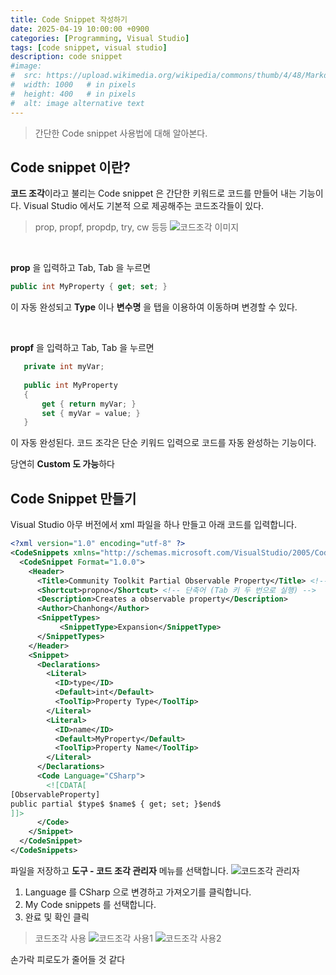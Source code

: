 ```yaml
---
title: Code Snippet 작성하기
date: 2025-04-19 10:00:00 +0900
categories: [Programming, Visual Studio]
tags: [code snippet, visual studio]
description: code snippet
#image:
#  src: https://upload.wikimedia.org/wikipedia/commons/thumb/4/48/Markdown-mark.svg/1200px-Markdown-mark.svg.png
#  width: 1000   # in pixels
#  height: 400   # in pixels
#  alt: image alternative text
---
```

> 간단한 Code snippet 사용법에 대해 알아본다.

## Code snippet 이란?
**코드 조각**이라고 불리는 Code snippet 은 간단한 키워드로 코드를 만들어 내는 기능이다. Visual Studio 에서도 기본적 으로 제공해주는 코드조각들이 있다.
> prop, propf, propdp, try, cw 등등
![코드조각 이미지](https://i.ibb.co/zHxqcHZs/image.png)

<br>

**prop** 을 입력하고 Tab, Tab 을 누르면

```cs
public int MyProperty { get; set; }
```
이 자동 완성되고 **Type** 이나 **변수명** 을 탭을 이용하여 이동하며 변경할 수 있다.

<br>

**propf** 을 입력하고 Tab, Tab 을 누르면

```cs
   private int myVar;
   
   public int MyProperty
   {
       get { return myVar; }
       set { myVar = value; }
   }
```

이 자동 완성된다. 
코드 조각은 단순 키워드 입력으로 코드를 자동 완성하는 기능이다.

당연히 **Custom 도 가능**하다

## Code Snippet 만들기
Visual Studio 아무 버전에서 xml 파일을 하나 만들고 아래 코드를 입력합니다.
```xml
<?xml version="1.0" encoding="utf-8" ?>
<CodeSnippets xmlns="http://schemas.microsoft.com/VisualStudio/2005/CodeSnippet">
  <CodeSnippet Format="1.0.0">
    <Header>
      <Title>Community Toolkit Partial Observable Property</Title> <!-- 스니펫 이름 -->
      <Shortcut>propno</Shortcut> <!-- 단축어 (Tab 키 두 번으로 실행) -->
      <Description>Creates a observable property</Description>
      <Author>Chanhong</Author>
      <SnippetTypes>
           <SnippetType>Expansion</SnippetType>
      </SnippetTypes>
    </Header>
    <Snippet>
      <Declarations>
		<Literal>
          <ID>type</ID>
          <Default>int</Default>
          <ToolTip>Property Type</ToolTip>
        </Literal>
        <Literal>
          <ID>name</ID>
          <Default>MyProperty</Default>
          <ToolTip>Property Name</ToolTip>
        </Literal>
      </Declarations>
      <Code Language="CSharp">
        <![CDATA[
[ObservableProperty]
public partial $type$ $name$ { get; set; }$end$
]]>
      </Code>
    </Snippet>
  </CodeSnippet>
</CodeSnippets>
```
파일을 저장하고 **도구 - 코드 조각 관리자** 메뉴를 선택합니다.
![코드조각 관리자](https://i.ibb.co/hxG0fM3M/image.png)

1. Language 를 CSharp 으로 변경하고 가져오기를 클릭합니다.
2. My Code snippets 를 선택합니다.
3. 완료 및 확인 클릭

> 코드조각 사용
![코드조각 사용1](https://i.ibb.co/HLXx1hjW/image.png)
![코드조각 사용2](https://i.ibb.co/CsJtFfLr/image.png)

손가락 피로도가 줄어들 것 같다
